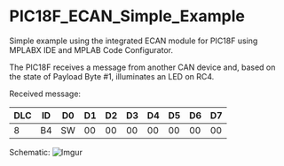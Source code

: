 # PIC18F_ECAN_Simple_Example
Simple example using the integrated ECAN module for PIC18F using MPLABX IDE and MPLAB Code Configurator.

The PIC18F receives a message from another CAN device and, based on the state of Payload Byte #1, illuminates an LED on RC4.

Received message:

DLC | ID | D0 | D1 | D2 | D3 | D4 | D5 | D6 | D7
--- | -- | -- | -- | -- | -- | -- | -- | -- | --
 8  | B4 | SW | 00 | 00 | 00 | 00 | 00 | 00 | 00

Schematic:
![Imgur](https://i.imgur.com/RZJDw0Z.png)
